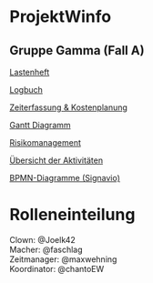 # ProjektWinfo
## Gruppe Gamma (Fall A)

[Lastenheft](https://moodle.w-hs.de/pluginfile.php/485234/mod_resource/content/3/20240411_Lastenheft_DVProjektWinfo_SS2024_Autovermietung.pdf)  

[Logbuch](https://github.com/chantoEW/ProjektWinfo/issues)

[Zeiterfassung & Kostenplanung](https://w-hs.sciebo.de/f/312592459)   

[Gantt Diagramm](https://w-hs.sciebo.de/f/313560067)   

[Risikomanagement](https://github.com/chantoEW/ProjektWinfo/wiki/Dokumentation#risikoanalyse)   

[Übersicht der Aktivitäten]()

[BPMN-Diagramme (Signavio)](https://academic.signavio.com/p/explorer#)    

# Rolleneinteilung

Clown: @Joelk42   
Macher: @faschlag  
Zeitmanager: @maxwehning  
Koordinator: @chantoEW  
